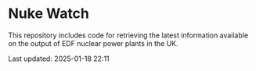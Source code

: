 # Nuke Watch

This repository includes code for retrieving the latest information available on the output of EDF nuclear power plants in the UK.

Last updated: 2025-01-18 22:11